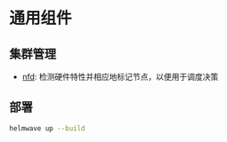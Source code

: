 # 通用组件

## 集群管理

* [nfd](https://github.com/kubernetes-sigs/node-feature-discovery): 检测硬件特性并相应地标记节点，以便用于调度决策

## 部署

```bash
helmwave up --build
```

